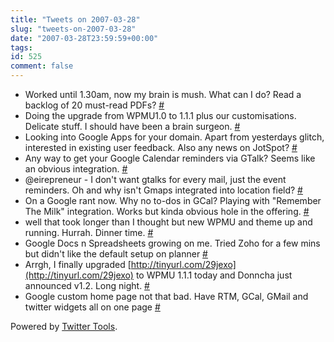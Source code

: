 ```yaml
---
title: "Tweets on 2007-03-28"
slug: "tweets-on-2007-03-28"
date: "2007-03-28T23:59:59+00:00"
tags:
id: 525
comment: false
---
```


*   Worked until 1.30am, now my brain is mush. What can I do? Read a backlog of 20 must-read PDFs? [#](http://twitter.com/conoro/statuses/14172851)
*   Doing the upgrade from WPMU1.0 to 1.1.1 plus our customisations. Delicate stuff. I should have been a brain surgeon. [#](http://twitter.com/conoro/statuses/14186831)
*   Looking into Google Apps for your domain. Apart from yesterdays glitch, interested in existing user feedback. Also any news on JotSpot? [#](http://twitter.com/conoro/statuses/14205481)
*   Any way to get your Google Calendar reminders via GTalk? Seems like an obvious integration. [#](http://twitter.com/conoro/statuses/14213211)
*   @eirepreneur - I don't want gtalks for every mail, just the event reminders. Oh and why isn't Gmaps integrated into location field? [#](http://twitter.com/conoro/statuses/14231391)
*   On a Google rant now. Why no to-dos in GCal? Playing with "Remember The Milk" integration. Works but kinda obvious hole in the offering. [#](http://twitter.com/conoro/statuses/14231901)
*   well that took longer than I thought but new WPMU and theme up and running. Hurrah. Dinner time. [#](http://twitter.com/conoro/statuses/14348981)
*   Google Docs n Spreadsheets growing on me. Tried Zoho for a few mins but didn't like the default setup on planner [#](http://twitter.com/conoro/statuses/14513581)
*   Arrgh, I finally upgraded [http://tinyurl.com/29jexo](http://tinyurl.com/29jexo) to WPMU 1.1.1 today and Donncha just announced v1.2\. Long night. [#](http://twitter.com/conoro/statuses/14592551)
*   Google custom home page not that bad. Have RTM, GCal, GMail and twitter widgets all on one page [#](http://twitter.com/conoro/statuses/14620641)

Powered by [Twitter Tools](http://alexking.org/projects/wordpress).
